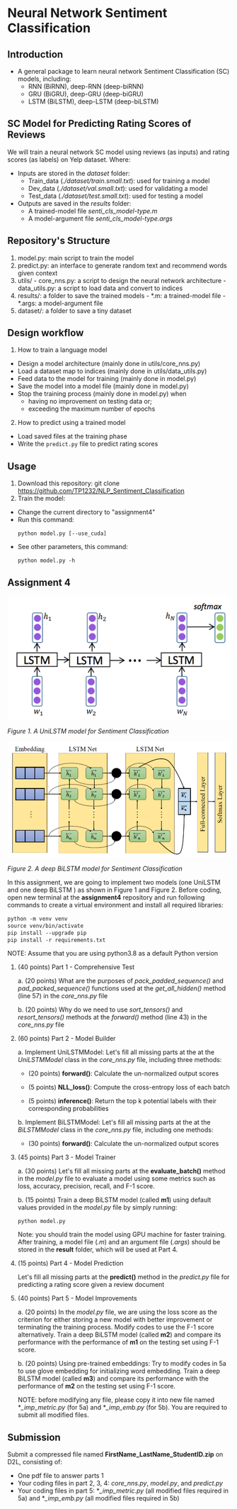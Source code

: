 # Neural Network Sentiment Classification
## Introduction
- A general package to learn neural network Sentiment Classification (SC) models, including:
  + RNN (BiRNN), deep-RNN (deep-biRNN)
  + GRU (BiGRU), deep-GRU (deep-biGRU)
  + LSTM (BiLSTM), deep-LSTM (deep-biLSTM)

## SC Model for Predicting Rating Scores of Reviews
We will train a neural network SC model using reviews (as inputs) and rating scores (as labels) on Yelp dataset. Where:  
- Inputs are stored in the *dataset* folder:
  + Train_data (*./dataset/train.small.txt*): used for training a model
  + Dev_data (*./dataset/val.small.txt*): used for validating a model
  + Test_data (*./dataset/test.small.txt*): used for testing a model
- Outputs are saved in the *results* folder:
  + A trained-model file *senti_cls_model-type.m*
  + A model-argument file *senti_cls_model-type.args*

## Repository's Structure
  1. model.py: main script to train the model
  2. predict.py: an interface to generate random text and recommend words given context
  3. utils/
    - core_nns.py: a script to design the neural network architecture
    - data_utils.py: a script to load data and convert to indices
  4. results/: a folder to save the trained models
    - *.m: a trained-model file
    - *.args: a model-argument file
  5. dataset/: a folder to save a tiny dataset
## Design workflow
1. How to train a language model
- Design a model architecture (mainly done in utils/core_nns.py)
- Load a dataset map to indices (mainly done in utils/data_utils.py)
- Feed data to the model for training (mainly done in model.py)
- Save the model into a model file (mainly done in model.py)
- Stop the training process (mainly done in model.py) when  
    + having no improvement on testing data or;
    + exceeding the maximum number of epochs
2. How to predict using a trained model
- Load saved files at the training phase
- Write the ``predict.py`` file to predict rating scores

## Usage
1. Download this repository: git clone https://github.com/TP1232/NLP_Sentiment_Classification
2. Train the model:
  - Change the current directory to "assignment4"
  - Run this command:
    ```
    python model.py [--use_cuda]
    ```
  - See other parameters, this command:
    ```
    python model.py -h
    ```

## Assignment 4

![UniLSTM](./images/lstm.png)

*Figure 1. A UniLSTM model for Sentiment Classification*

![BiLSTM](./images/deep_bilstm.png)

*Figure 2. A deep BiLSTM model for Sentiment Classification*

In this assignment, we are going to implement two models (one UniLSTM and one deep BiLSTM ) 
as shown in Figure 1 and Figure 2. Before coding, open new terminal at the **assignment4** repository and run following commands to create 
a virtual environment and install all required libraries:

```commandline
python -m venv venv
source venv/bin/activate
pip install --upgrade pip
pip install -r requirements.txt
```
NOTE: Assume that you are using python3.8 as a default Python version 

1. (40 points) Part 1 - Comprehensive Test

    a. (20 points) What are the purposes of *pack_padded_sequence()*  and *pad_packed_sequence()* functions 
    used at the *get_all_hidden()* method (line 57) in the *core_nns.py* file  
    
    b. (20 points) Why do we need to use *sort_tensors()* and *resort_tensors()* methods at 
    the *forward()* method (line 43) in the *core_nns.py* file  
    
2. (60 points) Part 2 - Model Builder

    a. Implement UniLSTMModel: Let's fill all missing parts at the at the *UniLSTMModel* class in the *core_nns.py* file, 
    including three methods: 
    
    - (20 points) **forward()**: Calculate the un-normalized output scores
     
    - (5 points) **NLL_loss()**: Compute the cross-entropy loss of each batch
    
    - (5 points) **inference()**: Return the top k potential labels with their corresponding probabilities
    
    b. Implement BiLSTMModel: Let's fill all missing parts at the at the *BiLSTMModel* class in the *core_nns.py* file, 
    including one methods: 
    
    - (30 points) **forward()**: Calculate the un-normalized output scores

3. (45 points) Part 3 - Model Trainer

    a. (30 points) Let's fill all missing parts at the **evaluate_batch()** method in the *model.py* file to evaluate a model using 
    some metrics such as loss, accuracy, precision, recall, and F-1 score.
    
    b. (15 points) Train a deep BiLSTM model (called **m1**) using default values provided in the *model.py* file by simply running:
    ```commandline
    python model.py
    ```
   Note: you should train the model using GPU machine for faster training. After training,
   a model file (*.m*) and an argument file (*.args*) should be stored in the **result** folder, which will be used at 
   Part 4.
    
4. (15 points) Part 4 - Model Prediction

    Let's fill all missing parts at the **predict()** method in the *predict.py* file for predicting 
    a rating score given a review document
    
5. (40 points) Part 5 - Model Improvements
    
    a. (20 points) In the *model.py* file, we are using the loss score as the criterion for either 
    storing a new model with better improvement or terminating the training process. 
    Modify codes to use the F-1 score alternatively. Train a deep BiLSTM model (called **m2**) and 
    compare its performance with the performance of **m1** on the testing set using F-1 score.
       
    b. (20 points) Using pre-trained embeddings: Try to modify codes in 5a to use glove embedding for initializing 
    word embedding. Train a deep BiLSTM model (called **m3**) and compare its performance with the performance of 
    **m2** on the testing set using F-1 score.
    
    NOTE: before modifying any file, please copy it into new file named
    **_imp_metric.py* (for 5a) and **_imp_emb.py*  (for 5b). You are required to submit 
    all modified files.

## Submission

Submit a compressed file named **FirstName_LastName_StudentID.zip** on D2L, consisting of:

- One pdf file to answer parts 1
- Your coding files in part 2, 3, 4: *core_nns.py*, *model.py*, and *predict.py* 
- Your coding files in part 5: **_imp_metric.py* (all modified files required in 5a) and 
**_imp_emb.py* (all modified files required in 5b)
